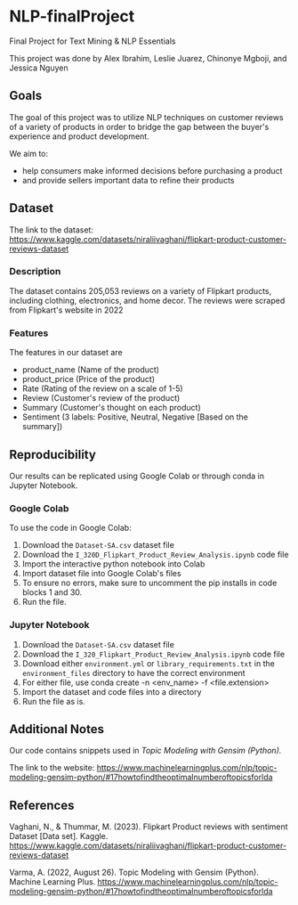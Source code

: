 # NLP-finalProject
Final Project for Text Mining &amp; NLP Essentials

This project was done by Alex Ibrahim, Leslie Juarez, Chinonye Mgboji, and Jessica Nguyen

## Goals
The goal of this project was to utilize NLP techniques on customer reviews of a variety of products in order to bridge the gap between the buyer's experience and product development.

We aim to:

- help consumers make informed decisions before purchasing a product
- and provide sellers important data to refine their products

## Dataset
The link to the dataset: https://www.kaggle.com/datasets/niraliivaghani/flipkart-product-customer-reviews-dataset

### Description
The dataset contains 205,053 reviews on a variety of Flipkart products, including clothing, electronics, and home decor. The reviews were scraped from Flipkart's website in 2022

### Features
The features in our dataset are
- product_name (Name of the product)
- product_price (Price of the product)
- Rate (Rating of the review on a scale of 1-5)
- Review (Customer's review of the product)
- Summary (Customer's thought on each product)
- Sentiment (3 labels: Positive, Neutral, Negative [Based on the summary])

## Reproducibility
Our results can be replicated using Google Colab or through conda in Jupyter Notebook.
### Google Colab
To use the code in Google Colab:
1. Download the `Dataset-SA.csv` dataset file
2. Download the `I_320D_Flipkart_Product_Review_Analysis.ipynb` code file
3. Import the interactive python notebook into Colab
4. Import dataset file into Google Colab's files
5. To ensure no errors, make sure to uncomment the pip installs in code blocks 1 and 30.
6. Run the file.
### Jupyter Notebook
1. Download the `Dataset-SA.csv` dataset file
2. Download the `I_320_Flipkart_Product_Review_Analysis.ipynb` code file
3. Download either `environment.yml` or `library_requirements.txt` in the `environment_files` directory to have the correct environment
4. For either file, use conda create -n <env_name> -f <file.extension>
5. Import the dataset and code files into a directory
6. Run the file as is.

## Additional Notes
Our code contains snippets used in _Topic Modeling with Gensim (Python)._

The link to the website: https://www.machinelearningplus.com/nlp/topic-modeling-gensim-python/#17howtofindtheoptimalnumberoftopicsforlda

## References
Vaghani, N., & Thummar, M. (2023). Flipkart Product reviews with sentiment Dataset [Data set]. Kaggle. https://www.kaggle.com/datasets/niraliivaghani/flipkart-product-customer-reviews-dataset

Varma, A. (2022, August 26). Topic Modeling with Gensim (Python). Machine Learning Plus. https://www.machinelearningplus.com/nlp/topic-modeling-gensim-python/#17howtofindtheoptimalnumberoftopicsforlda 
